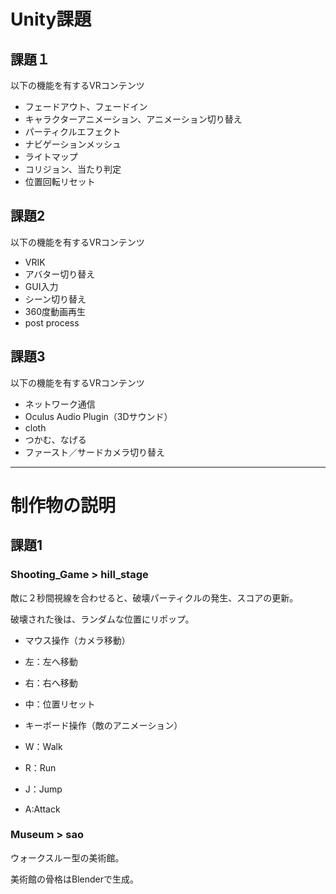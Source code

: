 # Unity課題

## 課題１
以下の機能を有するVRコンテンツ
- フェードアウト、フェードイン
- キャラクターアニメーション、アニメーション切り替え
- パーティクルエフェクト
- ナビゲーションメッシュ
- ライトマップ
- コリジョン、当たり判定
- 位置回転リセット

## 課題2
以下の機能を有するVRコンテンツ
- VRIK
- アバター切り替え
- GUI入力
- シーン切り替え
- 360度動画再生
- post process

## 課題3
以下の機能を有するVRコンテンツ
- ネットワーク通信
- Oculus Audio Plugin（3Dサウンド）
- cloth
- つかむ、なげる
- ファースト／サードカメラ切り替え

---

# 制作物の説明

## 課題1

### Shooting_Game > hill_stage

敵に２秒間視線を合わせると、破壊パーティクルの発生、スコアの更新。

破壊された後は、ランダムな位置にリポップ。

- マウス操作（カメラ移動）
 - 左：左へ移動
 - 右：右へ移動
 - 中：位置リセット
  
- キーボード操作（敵のアニメーション）
 - W：Walk
 - R：Run
 - J：Jump
 - A:Attack

### Museum > sao

ウォークスルー型の美術館。

美術館の骨格はBlenderで生成。
